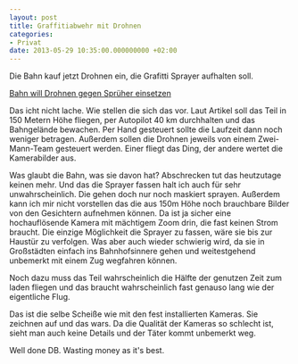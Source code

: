 ```yaml
---
layout: post
title: Graffitiabwehr mit Drohnen
categories:
- Privat
date: 2013-05-29 10:35:00.000000000 +02:00
---
```

Die Bahn kauf jetzt Drohnen ein, die Grafitti Sprayer aufhalten soll. 

[ Bahn will Drohnen gegen Sprüher einsetzen](http://www.manager-magazin.de/unternehmen/artikel/0,2828,901967,00.html)

Das icht nicht lache. Wie stellen die sich das vor. Laut Artikel soll das Teil in 150 Metern Höhe fliegen, per Autopilot 40 km durchhalten und das Bahngelände bewachen. Per Hand gesteuert sollte die Laufzeit dann noch weniger betragen. Außerdem sollen die  Drohnen jeweils von einem Zwei-Mann-Team gesteuert werden. Einer fliegt das Ding, der andere wertet die Kamerabilder aus.

Was glaubt die Bahn, was sie davon hat? Abschrecken tut das heutzutage keinen mehr. Und das die Sprayer fassen halt ich auch für sehr unwahrscheinlich. Die gehen doch nur noch maskiert sprayen. Außerdem kann ich mir nicht vorstellen das die aus 150m Höhe noch brauchbare Bilder von den Gesichtern aufnehmen können. Da ist ja sicher eine hochauflösende Kamera mit mächtigem Zoom drin, die fast keinen Strom braucht.
Die einzige Möglichkeit die Sprayer zu fassen, wäre sie bis zur Haustür zu verfolgen. Was aber auch wieder schwierig wird, da sie in Großstädten einfach ins Bahnhofsinnere gehen und weitestgehend unbemerkt mit einem Zug wegfahren können.

Noch dazu muss das Teil wahrscheinlich die Hälfte der genutzen Zeit zum laden fliegen und das braucht wahrscheinlich fast genauso lang wie der eigentliche Flug.

Das ist die selbe Scheiße wie mit den fest installierten Kameras. Sie zeichnen auf und das wars. Da die Qualität der Kameras so schlecht ist, sieht man auch keine Details und der Täter kommt unbemerkt weg.

Well done DB. Wasting money as it's best.

